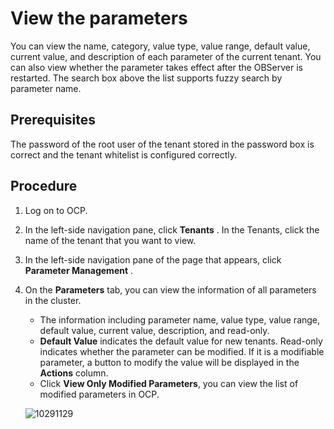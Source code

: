 # View the parameters

You can view the name, category, value type, value range, default value, current value, and description of each parameter of the current tenant. You can also view whether the parameter takes effect after the OBServer is restarted. The search box above the list supports fuzzy search by parameter name.

## Prerequisites

The password of the root user of the tenant stored in the password box is correct and the tenant whitelist is configured correctly.

## Procedure

1. Log on to OCP.

2. In the left-side navigation pane, click **Tenants** . In the Tenants, click the name of the tenant that you want to view.

3. In the left-side navigation pane of the page that appears, click **Parameter Management** .

4. On the **Parameters** tab, you can view the information of all parameters in the cluster.

   * The information including parameter name, value type, value range, default value, current value, description, and read-only.
   * **Default Value** indicates the default value for new tenants. Read-only indicates whether the parameter can be modified. If it is a modifiable parameter, a button to modify the value will be displayed in the **Actions** column.
   * Click **View Only Modified Parameters**, you can view the list of modified parameters in OCP.

   ![10291129](https://obbusiness-private.oss-cn-shanghai.aliyuncs.com/doc/img/ocp/401/%E5%8F%82%E6%95%B0%E5%88%97%E8%A1%A84.png)
